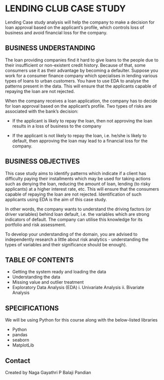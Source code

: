 # LENDING CLUB CASE STUDY
  Lending Case study analysis will help the company to make a decision for loan approval based on the applicant’s profile, which controls loss of business and avoid financial loss for the company.


## BUSINESS UNDERSTANDING

 The loan providing companies find it hard to give loans to the people due to their insufficient or non-existent credit history. Because of that, some consumers use it as their advantage by becoming a defaulter. Suppose you work for a consumer finance company which specialises in lending various types of loans to urban customers. You have to use EDA to analyse the patterns present in the data. This will ensure that the applicants capable of repaying the loan are not rejected.

  When the company receives a loan application, the company has to decide for loan approval based on the applicant’s profile. Two types of risks are associated with the bank’s decision:

* If the applicant is likely to repay the loan, then not approving the loan results in a loss of business to the company

* If the applicant is not likely to repay the loan, i.e. he/she is likely to default, then approving the loan may lead to a financial loss for the company.

## BUSINESS OBJECTIVES
 This case study aims to identify patterns which indicate if a client has difficulty paying their installments which may be used for taking actions such as denying the loan, reducing the amount of loan, lending (to risky applicants) at a higher interest rate, etc. This will ensure that the consumers capable of repaying the loan are not rejected. Identification of such applicants using EDA is the aim of this case study.

In other words, the company wants to understand the driving factors (or driver variables) behind loan default, i.e. the variables which are strong indicators of default. The company can utilise this knowledge for its portfolio and risk assessment.

To develop your understanding of the domain, you are advised to independently research a little about risk analytics - understanding the types of variables and their significance should be enough).

## TABLE OF CONTENTS
- Getting the system ready and loading the data
- Understanding the data
- Missing value and outlier treatment
- Exploratory Data Analysis (EDA)
i. Univariate Analysis
ii. Bivariate Analysis

## SPECIFICATIONS
 We will be using Python for this course along with the below-listed libraries
- Python
- pandas
- seaborn
- MatplotLib

## Contact
Created by Naga Gayathri P
           Balaji Pandian




